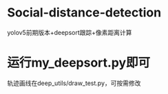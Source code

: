 # Social-distance-detection
yolov5前期版本+deepsort跟踪+像素距离计算

# 运行my_deepsort.py即可
轨迹画线在deep_utils/draw_test.py，可按需修改
